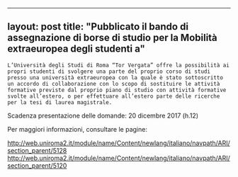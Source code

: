 
---
layout: post
title:  "Pubblicato il bando di assegnazione di borse di studio per la Mobilità extraeuropea degli studenti a"
---
	L’Università degli Studi di Roma “Tor Vergata” offre la possibilità ai propri studenti di svolgere una parte del proprio corso di studi presso una università extraeuropea con la quale è stato sottoscritto un accordo di collaborazione con lo scopo di sostituire le attività formative previste dal proprio piano di studio con attività formative svolte all’estero, o per effettuare all’estero parte delle ricerche per la tesi di laurea magistrale.  
  

Scadenza presentazione delle domande: 20 dicembre 2017 (h.12)  
  

Per maggiori informazioni, consultare le pagine:  
  
<http://web.uniroma2.it/module/name/Content/newlang/italiano/navpath/ARI/section_parent/5128>  
<http://web.uniroma2.it/module/name/Content/newlang/italiano/navpath/ARI/section_parent/5120>